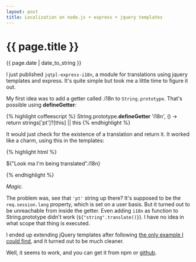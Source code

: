 ```yaml
---
layout: post
title: Localization on node.js + express + jquery templates
---
```


{{ page.title }}
================

<div class="date"><time datetime="{{ page.date | date_to_xmlschema }}" pubdate>{{ page.date | date_to_string }}</time></div>


I just published `jqtpl-express-i18n`, a module for translations using jquery templates and express. It's quite simple but took me a little time to figure it out.

My first idea was to add a getter called .i18n to `String.prototype`. That's possible using __defineGetter__:

{% highlight coffeescript %}
String.prototype.__defineGetter__ 'i18n', () ->
	return strings['pt']?[this] || this
{% endhighlight %}

It would just check for the existence of a translation and return it. It worked like a charm, using this in the templates:

{% highlight html %}
<p>${"Look ma I'm being translated".i18n}</p>
{% endhighlight %}

*Magic.*

The problem was, see that `'pt'` string up there? It's supposed to be the `req.session.lang` property, which is set on a user basis. But it turned out to be unreachable from inside the getter. Even adding `i18n` as function to String.prototype didn't work (`${"string".translate()}`). I have no idea in what scope that thing is executed.

I ended up extending jQuery templates after following [the only example I could find](https://gist.github.com/726057), and it turned out to be much cleaner.

Well, it seems to work, and you can get it from npm or [github](https://github.com/ricardobeat/jqtpl-express-i18n).